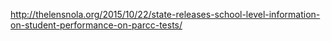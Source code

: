 http://thelensnola.org/2015/10/22/state-releases-school-level-information-on-student-performance-on-parcc-tests/
